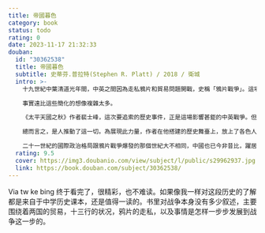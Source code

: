 ```yaml
---
title: 帝國暮色
category: book
status: todo
rating: 0
date: 2023-11-17 21:32:33
douban:
  id: "30362538"
  title: 帝國暮色
  subtitle: 史蒂芬.普拉特(Stephen R. Platt) / 2018 / 衛城
  intro: >-
    十九世紀中葉清道光年間，中英之間因為走私鴉片和貿易問題開戰，史稱「鴉片戰爭」。這場百餘年前的衝突，在中西雙方的歷史想像中都占有獨特地位。對中國來說，鴉片戰爭代表的是帝制中國最後一個盛世的結束、「百年恥辱」的開端，在西方列強船堅炮利的威脅下，淪為半殖民地。對西方而言，戰爭是因中國閉關自守、只准西洋商人在廣州一地通商而起，象徵著中國冥頑落後、莫名抗拒自由貿易。

    事實遠比這些簡化的想像複雜太多。

    《太平天國之秋》作者裴士峰，這次要追索的歷史事件，正是這場影響甚鉅的中英戰爭。但他的敘事重心並非放在戰爭本身及其餘波，而是從一七五○年代清廷決定採取廣州單口貿易政策、一七九三年馬戛爾尼使團遠赴中國覲見乾隆講起，一路講到一八四○年戰爭爆發。作者不僅以極具畫面感的文字，清楚描摹了這數十年間中英及中美之間的交流景象，更企圖藉此傳達一個重要的論點：鴉片戰爭絕非如許多論者所言，是一場無可避免的文化衝突，而是在種種錯誤選擇下結成的惡果。

    總而言之，是人推動了這一切。為展現此力量，作者在他搭建的歷史舞臺上，放上了各色人物，有中西商人、有中國官員和英國議員、有各國傳教士，還有海盜。這些人物的神情外貌在作者筆下栩栩如生，內心世界也被深描細剖，在兩百年後的讀者眼前袒露殆盡。

    二十一世紀的國際政治格局跟鴉片戰爭爆發的那個世紀大不相同，中國也已今非昔比，躍居強國之列。儘管如此，有一點仍沒變：它和西方列強之間的關係依舊緊張。如果十九世紀中英開戰不是必然，那今日重新認識、回顧鴉片戰爭便有其必要。鑑往未必知來，但歷史教訓或許還是能給我們一些啟示。
  rating: 9.5
  cover: https://img3.doubanio.com/view/subject/l/public/s29962937.jpg
  link: https://book.douban.com/subject/30362538/
---
```


Via tw ke bing 终于看完了，很精彩，也不难读。如果像我一样对这段历史的了解都是来自于中学历史课本，还是值得一读的。书里对战争本身没有多少叙述，主要围绕着两国的贸易，十三行的状况，鸦片的走私，以及事情是怎样一步步发展到战争这一步的。